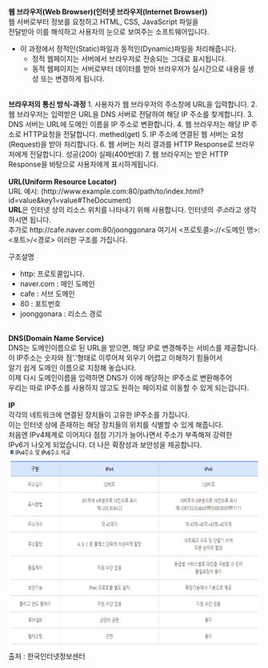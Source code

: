 <strong>웹 브라우저(Web Browser)(인터넷 브라우저(Internet Browser))</strong> <br>
웹 서버로부터 정보를 요청하고 HTML, CSS, JavaScript 파일을  <br>
전달받아 이를 해석하고 사용자의 눈으로 보여주는 소프트웨어입니다.
- 이 과정에서 정적인(Static)파일과 동적인(Dynamic)파일을 처리해줍니다.
    - 정적 웹페이지는 서버에서 브라우저로 전송되는 그대로 표시됩니다.
    - 동적 웹페이지는 서버로부터 데이터를 받아 브라우저가 실시간으로 내용을 생성 또는 변경하게 됩니다.
<br>
<strong>브라우저의 통신 방식-과정</strong>
1. 사용자가 웹 브라우저의 주소창에 URL을 입력합니다.
2. 웹 브라우저는 입력받은 URL을 DNS 서버로 전달하여 해당 IP 주소를 찾게합니다.
3. DNS 서버는 URL에 도메인 이름을 IP 주소로 변환합니다.
4. 웹 브라우저는 해당 IP 주소로 HTTP요청을 전달합니다. methed(get)
5. IP 주소에 연결된 웹 서버는 요청(Request)을 받아 처리합니다.
6. 웹 서버는 처리 결과를 HTTP Response로 브라우저에게 전달합니다. 성공(200) 실패(400번대)
7. 웹 브라우저는 받은 HTTP Response을 바탕으로 사용자에게 표시하게됩니다.
<br>
<br>
<strong>URL(Uniform Resource Locator)</strong> <br>
URL 예시: (http://www.example.com:80/path/to/index.html?id=value&key1=value#TheDocument) <br>
<strong>URL</strong>은 인터넷 상의 리소스 위치를 나타내기 위해 사용합니다. 인터넷의 <em>주소</em>라고 생각하시면 됩니다. <br>
추가로 http://cafe.naver.com:80/joonggonara 여기서 <프로토콜>://<도메인 명>:<포트>/<경로> 이러한 구조를 가집니다.<br>

구조설명
- http: 프로토콜입니다.
- naver.com : 메인 도메인
- cafe : 서브 도메인
- 80 : 포트번호
- joonggonara : 리소스 경로

<br>
<strong>DNS(Domain Name Service)</strong> <br>
DNS는 도메인이름으로 된 URL을 받으면, 해당 IP로 변경해주는 서비스를 제공합니다. <br>
이 IP주소는 숫자와 점'.'형태로 이루어져 외우기 어렵고 이해하기 힘들어서  <br>
알기 쉽게 도메인 이름으로 지정해 놓습니다. <br>
이제 다시 도메인이름을 입력하면 DNS가 이에 해당하는 IP주소로 변환해주어 <br>
우리는 따로 IP주소를 사용하지 않고도 원하는 페이지로 이동할 수 있게 되는겁니다.<br>
<br>
<strong>IP</strong> <br>
각각의 네트워크에 연결된 장치들이 고유한 IP주소를 가집니다.<br>
이는 인터넷 상에 존재하는 해당 장치들의 위치를 식별할 수 있게 해줍니다.<br>
처음엔 IPv4체계로 이어지다 점점 기기가 늘어나면서 주소가 부족해져 강력한<br>
IPv6가 나오게 되었습니다. 더 나은 확장성과 보안성을 제공합니다.<br>
<img src="IPv4 VS IPv6비교.png" alt="" width="800" height="400">
출처 : 한국인터넷정보센터 <br><br>

